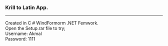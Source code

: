 ### Krill to Latin App.
<hr>
Created in C # WindFormorm .NET Femwork. <br>
Open the Setup.rar file to try; <br>
Username: Akmal  <br>
Password: 1111  <br>

